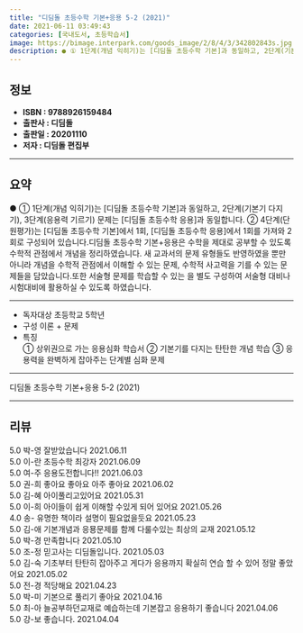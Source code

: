 ```yaml
---
title: "디딤돌 초등수학 기본+응용 5-2 (2021)"
date: 2021-06-11 03:49:43
categories: [국내도서, 초등학습서]
image: https://bimage.interpark.com/goods_image/2/8/4/3/342802843s.jpg
description: ● ① 1단계(개념 익히기)는 [디딤돌 초등수학 기본]과 동일하고, 2단계(기본기 다지기), 3단계(응용력 기르기) 문제는 [디딤돌 초등수학 응용]과 동일합니다. ② 4단계(단원평가)는 [디딤돌 초등수학 기본]에서 1회, [디딤돌 초등수학 응용]에서 1회를 가져와 2회로 구성되어 있
---
```


## **정보**

- **ISBN : 9788926159484**
- **출판사 : 디딤돌**
- **출판일 : 20201110**
- **저자 : 디딤돌 편집부**

------



## **요약**

●  ① 1단계(개념 익히기)는 [디딤돌 초등수학 기본]과 동일하고, 2단계(기본기 다지기), 3단계(응용력 기르기) 문제는 [디딤돌 초등수학 응용]과 동일합니다.  ② 4단계(단원평가)는 [디딤돌 초등수학 기본]에서 1회, [디딤돌 초등수학 응용]에서 1회를 가져와 2회로 구성되어 있습니다.디딤돌 초등수학 기본+응용은 수학을 제대로 공부할 수 있도록 수학적 관점에서 개념을 정리하였습니다. 새 교과서의 문제 유형들도 반영하였을 뿐만 아니라 개념을 수학적 관점에서 이해할 수 있는 문제, 수학적 사고력을 기를 수 있는 문제들을 담았습니다.또한 서술형 문제를 학습할 수 있는 을 별도 구성하여 서술형 대비나 시험대비에 활용하실 수 있도록 하였습니다.

------

- 독자대상  초등학교 5학년
- 구성  이론 + 문제
- 특징  
① 상위권으로 가는 응용심화 학습서
② 기본기를 다지는 탄탄한 개념 학습
③ 응용력을 완벽하게 잡아주는 단계별 심화 문제

------


디딤돌 초등수학 기본+응용 5-2 (2021) 

------


## **리뷰** 

5.0 박-영 잘받았습니다  2021.06.11 <br/>5.0 이-란 초등수학 최강자 2021.06.09 <br/>5.0 여-주 응용도전합니다!! 2021.06.03 <br/>5.0 권-희 좋아요 좋아요 아주 좋아요 2021.06.02 <br/>5.0 김-혜 아이풀리고있어요 2021.05.31 <br/>5.0 이-희 아이들이 쉽게 이해할 수있게 되어 있어요 2021.05.26 <br/>4.0 송- 유명한 책이라 설명이 필요없을듯요 2021.05.23 <br/>5.0 김-애 기본개념과 응묭문제를 함께 다룰수있는 최상의 교재  2021.05.12 <br/>5.0 박-경 만족합니다  2021.05.10 <br/>5.0 조-정 믿고사는 디딤돌입니다.  2021.05.03 <br/>5.0 김-숙 기초부터 탄탄히 잡아주고 게다가 응용까지 확실히 연습 할 수 있어 정말 좋았어요 2021.05.02 <br/>5.0 전-경 적당해요 2021.04.23 <br/>5.0 박-미 기본으로 풀리기 좋아요 2021.04.16 <br/>5.0 최-아 늘공부하던교재로 예습하는데 기본잡고 응용하기 좋습니다 2021.04.06 <br/>5.0 강-보 좋습니다. 2021.04.04 <br/>